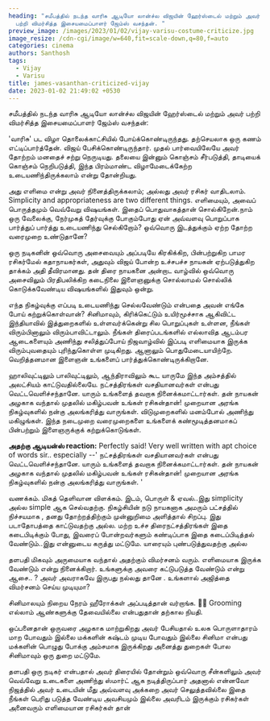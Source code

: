 ```yaml
---
heading: "சமீபத்தில் நடந்த வாரிசு ஆடியோ லான்ச்ல விஜயின் ஹேர்ஸ்டைல் மற்றும் அவர்
  பற்றி விமர்சித்த இசையமைப்பாளர் ஜேம்ஸ் வசந்தன். "
preview_image: /images/2023/01/02/vijay-varisu-costume-criticize.jpg
image_resize: /cdn-cgi/image/w=640,fit=scale-down,q=80,f=auto
categories: cinema
authors: Santhosh
tags:
  - Vijay
  - Varisu
title: james-vasanthan-criticized-vijay
date: 2023-01-02 21:49:02 +0530
---
```

சமீபத்தில் நடந்த வாரிசு ஆடியோ லான்ச்ல விஜயின் ஹேர்ஸ்டைல் மற்றும் அவர் பற்றி விமர்சித்த இசையமைப்பாளர் ஜேம்ஸ் வசந்தன்:

'வாரிசு' பட விழா தொலைக்காட்சியில் போய்க்கொண்டிருந்தது. தற்செயலாக ஒரு கணம் எட்டிப்பார்த்தேன். விஜய் பேசிக்கொண்டிருந்தார். முதல் பார்வையிலேயே அவர் தோற்றம் மனதைச் சற்று நெருடியது.
தலையை இன்னும் கொஞ்சம் சீர்படுத்தி, தாடியைக் கொஞ்சம் நெறிபடுத்தி, இந்த பிரம்மாண்ட விழாமேடைக்கேற்ற உடையணிந்திருக்கலாம் என்று தோன்றியது.

அது எளிமை என்று அவர் நினைத்திருக்கலாம்; அல்லது அவர் ரசிகர் வாதிடலாம். Simplicity and appropriateness are two different things. எளிமையும், அவைப் பொருத்தமும் வெவ்வேறு விஷயங்கள்.
இதைப் பொதுவாகத்தான் சொல்கிறேன்.நாம் ஒரு வேலைக்கு, நேர்முகத் தேர்வுக்கு போகும்போது ஏன் அவ்வளவு பொறுப்பாக பார்த்துப் பார்த்து உடையணிந்து செல்கிறோம்? ஒவ்வொரு இடத்துக்கும் ஏற்ற தோற்ற வரைமுறை உண்டுதானே?

ஒரு நடிகனின் ஒவ்வொரு அசைவையும் அப்படியே கிரகிக்கிற, பின்பற்றுகிற பாமர ரசிகர்மேல் கதாநாயகர்கள், அதுவும் விஜய் போன்ற உச்சபச்ச நாயகன் ஏற்படுத்துகிற தாக்கம் அதி தீவிரமானது. தன் திரை நாயகனை அன்றாட வாழ்வில் ஒவ்வொரு அசைவிலும் பிரதிபலிக்கிற கடைநிலை இளைஞனுக்கு சொல்லாமல் சொல்லிக் கொடுக்கவேண்டிய விஷயங்களில் இதுவும் ஒன்று. 

எந்த நிகழ்வுக்கு எப்படி உடையணிந்து செல்லவேண்டும் என்பதை அவன் எங்கே போய் கற்றுக்கொள்வான்? சினிமாவும், கிரிக்கெட்டும் உயிர்மூச்சாக ஆகிவிட்ட இந்தியாவில் இத்துறைகளில் உள்ளவர்க்கென்று சில பொறுப்புகள் உள்ளன, நீங்கள் விரும்பினாலும் விரும்பாவிட்டாலும். 
நீங்கள் திரைப்படங்களில் எல்லாவித ஆடம்பர ஆடைகளையும் அணிந்து சலித்துப்போய் நிஜவாழ்வில் இப்படி எளிமையாக இருக்க விரும்புவதையும் புரிந்துகொள்ள முடிகிறது. ஆனாலும் பொதுமேடையாயிற்றே. வெறித்தனமான இளைஞன் உங்களைப் பார்த்துக்கொண்டிருக்கிறானே. 

ஹாலிவுட்டிலும் பாலிவுட்டிலும், ஆந்திராவிலும் கூட யாருமே இந்த அம்சத்தில் அலட்சியம் காட்டுவதில்லையே. நட்சத்திரங்கள் வசதியானவர்கள் என்பது வெட்டவெளிச்சந்தானே. யாரும் உங்களைத் தவறாக நினைக்கமாட்டார்கள். தன் நாயகன் அழகாக வந்தால் முதலில் மகிழ்பவன் உங்கள் ரசிகன்தான்!
முறையான அரங்க நிகழ்வுகளில் நன்கு அலங்கரித்து வாருங்கள். விடுமுறைகளில் மனம்போல் அணிந்து மகிழுங்கள். இந்த நடைமுறை வரைமுறைகளை உங்களைக் கண்மூடித்தனமாகப் பின்பற்றும் இளைஞருக்குக் கற்றுக்கொடுங்கள்.

**அதற்கு ஆடியன்ஸ் reaction:**
Perfectly said! Very well written with apt choice of words sir.. especially --' நட்சத்திரங்கள் வசதியானவர்கள் என்பது வெட்டவெளிச்சந்தானே. யாரும் உங்களைத் தவறாக நினைக்கமாட்டார்கள். தன் நாயகன் அழகாக வந்தால் முதலில் மகிழ்பவன் உங்கள் ரசிகன்தான்!
முறையான அரங்க நிகழ்வுகளில் நன்கு அலங்கரித்து வாருங்கள். '

வணக்கம். மிகத் தெளிவான விளக்கம். இடம், பொருள் & ஏவல்..இது simplicity அல்ல simple ஆக செல்வதற்கு. நிகழ்சியின் நடு நாயகனாக அமரும் பட்சத்தில் நிச்சயமாக , தனது தோற்றத்திற்கும் முன்னுறிமை அளித்தால் சிறப்பு. இது படாதோபத்தை காட்டுவதற்கு அல்ல. மற்ற உச்ச திரைநட்சத்திரங்கள் இதை கடைபிடிக்கும் போது, இவரைப் போன்றவர்களும் கண்டிப்பாக இதை கடைப்பிடித்தல் வேண்டும்..இது என்னுடைய கருத்து மட்டுமே. யாரையும் புண்படுத்துவதற்கு அல்ல

தளபதி மிகவும் அருமையாக வந்தால் அதற்கும் விமர்சனம் வரும். எளிமையாக இருக்க வேண்டும் என்று நினைக்கிறார். உங்களுக்கு அவரை கட்டுபடுத்த வேண்டும் என்று ஆசை.. ? அவர் அவராகவே இருபது நல்லது தானே . உங்களால் அஜித்தை விமர்சனம் செய்ய முடியுமா?

சினிமாலயும் நிறைய நேரம் ஹீரோக்கள் அப்படித்தான் வர்றாங்க. 🤦🏽
Grooming எல்லாம் ஆண்களுக்கு தேவையில்லை என்பதுதான் தற்கால நியதி.

ஒப்பனைதான் ஒருவரை அழகாக மாற்றுகிறது
அவர் பேசியதால் உலக பொருளாதாரம் மாற போவதும் இல்லை
மக்களின் கஷ்டம் முடிய போவதும் இல்லை
சினிமா என்பது மக்களின் பொழுது போக்கு அம்சமாக இருக்கிறது
அனைத்து துறைகள் போல சினிமாவும் ஒரு துறை மட்டுமே.

தளபதி ஒரு நடிகர் என்பதால் அவர் திரையில் தோன்றும் ஒவ்வொரு சீன்களிலும் அவர் வெவ்வேறு உடைகளை அணிந்து ஸ்மார்ட் ஆக நடித்திருப்பார் அதனால் என்னவோ நிஜத்தில் அவர் உடையின் மீது அவ்வளவு அக்கறை அவர் செலுத்தவில்லை இதை நீங்கள் பெரிது படுத்த வேண்டிய அவசியமும் இல்லை அவரிடம் இருக்கும் ரசிகர்கள் அனைவரும் எளிமையான ரசிகர்கள் தான்